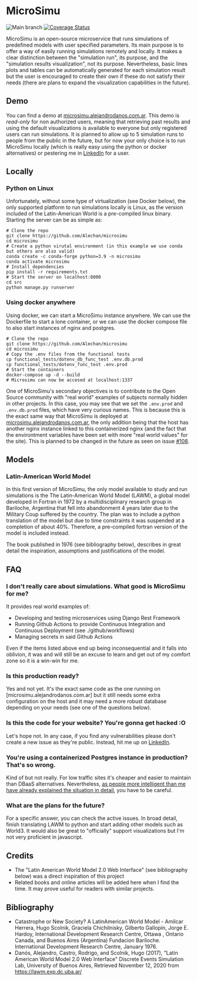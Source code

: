 # MicroSimu

![Main branch](https://github.com/Alechan/microsimu/workflows/Main%20branch/badge.svg)
[![Coverage Status](https://coveralls.io/repos/github/Alechan/microsimu/badge.svg?branch=microsimu-11-nmi-table-plot)](https://coveralls.io/github/Alechan/microsimu?branch=microsimu-11-nmi-table-plot)

MicroSimu is an open-source microservice that runs simulations of predefined models with user specified parameters.
Its main purpose is to offer a way of easily running simulations remotely and locally. It makes a clear distinction between the
"simulation run", its purpose, and the "simulation results visualization", not its purpose. Nevertheless,
basic lines plots and tables can be automatically generated for each simulation result but the user is
encouraged to create their own if these do not satisfy their needs (there are plans to expand the visualization
capabilities in the future).

## Demo
You can find a demo at [microsimu.alejandrodanos.com.ar](microsimu.alejandrodanos.com.ar).
This demo is *read-only* for non authorized users, meaning that retrieving past results and
using the default visualizations is available to everyone but only registered users can
run simulations. It is planned to allow up to 5 simulation runs to people from the public in the
future, but for now your only choice is to run MicroSimu locally (which is really easy using
the python or docker alternatives) or pestering me in [LinkedIn][LinkedIn] for a user.


## Locally

### Python on Linux
Unfortunately, without some type of virtualization (see Docker below), the only supported platform to run simulations
locally is Linux, as the version included of the Latin-American World is a pre-compiled linux binary. Starting
the server can be as simple as:

    # Clone the repo
    git clone https://github.com/Alechan/microsimu
    cd microsimu
    # Create a python virutal environment (in this example we use conda but others are also valid)
    conda create -c conda-forge python=3.9 -n microsimu
    conda activate microsimu
    # Install dependencies
    pip install -r requirements.txt
    # Start the server on localhost:8000
    cd src
    python manage.py runserver

### Using docker anywhere
Using docker, we can start a MicroSimu instance anywhere. We can use the Dockerfile to start a lone container, or
we can use the docker compose file to also start instances of nginx and postgres.

    # Clone the repo
    git clone https://github.com/Alechan/microsimu
    cd microsimu
    # Copy the .env files from the functional tests
    cp functional_tests/dotenv_db_func_test .env.db.prod
    cp functional_tests/dotenv_func_test .env.prod
    # Start the containers
    docker-compose up -d --build
    # Microsimu can now be accesed at localhost:1337

One of MicroSimu's secondary objectives is to contribute to the Open Source community with "real world"
examples of subjects normally hidden in other projects. In this case, you may see that we set the `.env.prod`
and `.env.db.prod` files, which have very curious names. This is because this is the exact same way that MicroSimu
is deployed at [microsimu.alejandrodanos.com.ar](microsimu.alejandrodanos.com.ar), the only addition being that the host has another nginx instance
linked to this containerized nginx (and the fact that the environtment variables have been set with more "real world values" for the site). This is planned to be changed in the future as seen on issue [#108](https://github.com/Alechan/microsimu/issues/108).

## Models
### Latin-American World Model
In this first version of MicroSimu, the only model available to study and run simulations is the
The Latin-American World Model (LAWM), a global model developed in Fortran in 1972 by a multidisciplinary research group
in Bariloche, Argentina that fell into abandonment 4 years later due to the Military Coup suffered by the country. The
plan was to include a python translation of the model but due to time constraints it was suspended at a completion of
about 40%. Therefore, a pre-compiled fortran version of the model is included instead.

The book published in 1976 (see bibliography below), describes in great detail the inspiration, assumptions and
justifications of the model.

## FAQ
### I don't really care about simulations. What good is MicroSimu for me?
It provides real world examples of:
- Developing and testing microservices using Django Rest Framework
- Running Github Actions to provide Continuous Integration and Continuous Deployment (see ./github/workflows)
- Managing secrets in said Github Actions

Even if the items listed above end up being inconsequential and it falls into oblivion, it was and will still be an
excuse to learn and get out of my comfort zone so it is a win-win for me.

### Is this production ready?
Yes and not yet. It's the exact same code as the one running on [microsimu.alejandrodanos.com.ar] but it still needs
some extra configuration on the host and it may need a more robust database depending on your needs (see one of
the questions below).

### Is this the code for your website? You're gonna get hacked :O
Let's hope not. In any case, if you find any vulnerabilities please don't create a new issue as they're public.
Instead, hit me up on [LinkedIn][LinkedIn].

### You're using a containerized Postgres instance in production? That's so wrong. 
Kind of but not really. For low traffic sites it's cheaper and easier to maintain than DBaaS alternatives. Nevertheless,
[as people more intelligent than me have already explained the situation in detail](https://vsupalov.com/database-in-docker/),
you have to be careful.

### What are the plans for the future?
For a specific answer, you can check the active issues. In broad detail, finish translating LAWM to python and start
adding other models such as World3. It would also be great to "officially" support visualizations but I'm not very
proficient in javascript.

## Credits
- The "Latin American World Model 2.0 Web Interface" (see bibliography below) was a direct inspiration of this project
- Related books and online articles will be added here when I find the time. It may prove useful for readers with
similar projects.

## Bibliography

- Catastrophe or New Society? A LatinAmerican World Model -  Amı́lcar Herrera, Hugo Scolnik, Graciela Chichilnisky,
 Gilberto Gallopı́n, Jorge E. Hardoy, International Development Research Centre, Ottawa , Ontario Canada, and Buenos Aires (Argentina)
 Fundacion Bariloche. International Development Research Centre, January 1976.
-  Danós, Alejandro, Castro, Rodrigo, and Scolnik, Hugo (2017), "Latin American World Model 2.0 Web Interface" Discrete
 Events Simulation Lab, University of Buenos Aires, Retrieved November 12, 2020 from https://lawm.exp.dc.uba.ar/ 


[LinkedIn]: https://www.linkedin.com/in/alejandro-dan%C3%B3s-058a57104/
